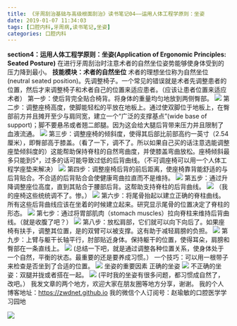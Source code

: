 ```yaml
---
title: 《牙周刮治基础与高级根面刮治》读书笔记04——运用人体工程学原则：坐姿
date: 2019-01-07 11:34:03
tags: [口腔内科,牙周病,读书笔记,坐姿]
categories: 口腔内科
---
```

**section4：运用人体工程学原则：坐姿(Application of Ergonomic Principles: Seated Posture)**
在进行牙周刮治时注意术者的自然坐位姿势能够使身体受到的压力降到最小。
**技能模块：术者的自然坐位**
术者的理想坐位称为自然坐位(neutral seated position)。先调整椅子。一个常见的错误就是术者先调整患者的位置，然后才来调整椅子和术者自己的位置来适应患者。（应该让患者位置来适应术者）
第一步：使后背完全贴合椅背。将身体的重量均匀地放到两侧臀部。
![](https://zymblog-1258069789.cos.ap-chengdu.myqcloud.com/blog0073-yzgzjc04/01.jpg)
第二步：调整座椅高度，使脚能轻松的平放在地板上。通过使双脚位于地板上，在臀部前方并且摊开至少与肩同宽，建立一个“广泛的支撑基点”(wide base of support)；脚不要悬吊或者翘二郎腿。因为这会给大腿后背带来压力并且限制了血液流通。
![](https://zymblog-1258069789.cos.ap-chengdu.myqcloud.com/blog0073-yzgzjc04/02.jpg)
第三步：调整座椅的倾斜度，使得其后部比前部高约一英寸（2.54厘米），即臀部高于膝盖。（看了一下，调不了。所以如果自己买的话注意选能调整座垫倾斜度的）这能帮助保持脊柱的自然弯曲度，并使膝盖弯曲放松。座椅倾斜最多只能到5°，过多的话可能导致过低的后背曲线。（不可调座椅可以用一个人体工程学座垫来解决）
![](https://zymblog-1258069789.cos.ap-chengdu.myqcloud.com/blog0073-yzgzjc04/03.jpg)
第四步：调整座椅后背的前后距离，使座椅靠背能舒适的与后背贴合。不合适的后背贴合会使健康弯曲拉直而不是维持。
![](https://zymblog-1258069789.cos.ap-chengdu.myqcloud.com/blog0073-yzgzjc04/04.jpg)
第五步：通过升降调整座位高度，直到其贴合于腰部后背。这帮助支持脊柱的后背曲线。
![](https://zymblog-1258069789.cos.ap-chengdu.myqcloud.com/blog0073-yzgzjc04/05.jpg)
（我的座椅这些统统调不了。惨。）
![](https://zymblog-1258069789.cos.ap-chengdu.myqcloud.com/blog0073-yzgzjc04/06.jpg)
第六步：将尾骨抬起以建立正确的脊柱曲线。所有这些后背曲线应该在坐着的时候建立起来。研究显示尾骨的位置决定了脊柱的形态。
![](https://zymblog-1258069789.cos.ap-chengdu.myqcloud.com/blog0073-yzgzjc04/07.jpg)
第七步：通过将胃部肌肉（stomach muscles）拉向脊柱来维持后背曲线。（就是收腹了吧？）
![](https://zymblog-1258069789.cos.ap-chengdu.myqcloud.com/blog0073-yzgzjc04/08.jpg)
第八步：放松肩部，它们就可以向下向后了。如果座椅有扶手，调整其位置，是的双臂可以被支撑。这有助于减轻肩膀的负担。
![](https://zymblog-1258069789.cos.ap-chengdu.myqcloud.com/blog0073-yzgzjc04/09.jpg)
第九步：上臂与躯干长轴平行，肘部贴近身体。保持躯干的位置，使得耳朵，肩膀和臀部在一条直线上。
![](https://zymblog-1258069789.cos.ap-chengdu.myqcloud.com/blog0073-yzgzjc04/10.jpg)
(总结一下吧，就是通过调整各种位置关系，使身体处于一个自然，平衡的状态。最重要的还是要养成习惯。）
一个技巧：可以用一根带子来检查是否坐到了合适的位置。
![](https://zymblog-1258069789.cos.ap-chengdu.myqcloud.com/blog0073-yzgzjc04/11.jpg)
坐姿的重要因素
正确的坐姿
![](https://zymblog-1258069789.cos.ap-chengdu.myqcloud.com/blog0073-yzgzjc04/12.jpg)
不正确的坐姿：双腿并拢或者搭在一起。
![](https://zymblog-1258069789.cos.ap-chengdu.myqcloud.com/blog0073-yzgzjc04/13.jpg)
(平时我的坐姿有很多问题，都习惯成自然了，改吧。）
我发文章的两个地方，欢迎大家在朋友圈等地方分享，谢谢。
我的个人博客地址：https://zwdnet.github.io
我的微信个人订阅号：赵瑜敏的口腔医学学习园地

![](https://zymblog-1258069789.cos.ap-chengdu.myqcloud.com/other/wx.jpg)
